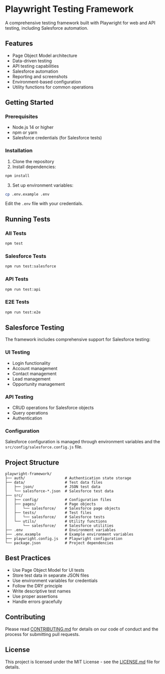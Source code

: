 # Playwright Testing Framework

A comprehensive testing framework built with Playwright for web and API testing, including Salesforce automation.

## Features

- Page Object Model architecture
- Data-driven testing
- API testing capabilities
- Salesforce automation
- Reporting and screenshots
- Environment-based configuration
- Utility functions for common operations

## Getting Started

### Prerequisites

- Node.js 14 or higher
- npm or yarn
- Salesforce credentials (for Salesforce tests)

### Installation

1. Clone the repository
2. Install dependencies:

```bash
npm install
```

3. Set up environment variables:

```bash
cp .env.example .env
```

Edit the `.env` file with your credentials.

## Running Tests

### All Tests

```bash
npm test
```

### Salesforce Tests

```bash
npm run test:salesforce
```

### API Tests

```bash
npm run test:api
```

### E2E Tests

```bash
npm run test:e2e
```

## Salesforce Testing

The framework includes comprehensive support for Salesforce testing:

### UI Testing

- Login functionality
- Account management
- Contact management
- Lead management
- Opportunity management

### API Testing

- CRUD operations for Salesforce objects
- Query operations
- Authentication

### Configuration

Salesforce configuration is managed through environment variables and the `src/config/salesforce.config.js` file.

## Project Structure

```
playwright-framework/
├── auth/                  # Authentication state storage
├── data/                  # Test data files
│   ├── json/              # JSON test data
│   └── salesforce-*.json  # Salesforce test data
├── src/
│   ├── config/            # Configuration files
│   ├── pages/             # Page objects
│   │   └── salesforce/    # Salesforce page objects
│   ├── tests/             # Test files
│   │   └── salesforce/    # Salesforce tests
│   └── utils/             # Utility functions
│       └── salesforce/    # Salesforce utilities
├── .env                   # Environment variables
├── .env.example           # Example environment variables
├── playwright.config.js   # Playwright configuration
└── package.json           # Project dependencies
```

## Best Practices

- Use Page Object Model for UI tests
- Store test data in separate JSON files
- Use environment variables for credentials
- Follow the DRY principle
- Write descriptive test names
- Use proper assertions
- Handle errors gracefully

## Contributing

Please read [CONTRIBUTING.md](CONTRIBUTING.md) for details on our code of conduct and the process for submitting pull requests.

## License

This project is licensed under the MIT License - see the [LICENSE.md](LICENSE.md) file for details.
